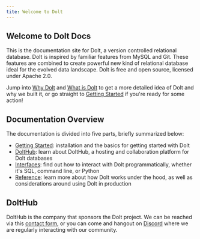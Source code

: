 ```yaml
---
tite: Welcome to Dolt
---
```


## Welcome to Dolt Docs

This is the documentation site for Dolt, a version controlled relational database. Dolt is inspired by familiar features from MySQL and Git. These features are combined to create powerful new kind of relational database ideal for the evolved data landscape. Dolt is free and open source, licensed under Apache 2.0.

Jump into [Why Dolt](why-dolt.md) and [What is Dolt](what-is-dolt.md) to get a more detailed idea of Dolt and why we built it, or go straight to [Getting Started](getting-started/installation.md) if you're ready for some action!



## Documentation Overview

The documentation is divided into five parts, briefly summarized below:
- [Getting Started](getting-started/installation.md): installation and the basics for getting started with Dolt
- [DoltHub](dolthub/getting-started.md): learn about DoltHub, a hosting and collaboration platform for Dolt databases
- [Interfaces](interfaces/sql): find out how to interact with Dolt programmatically, whether it's SQL, command line, or Python
- [Reference](reference/architecture.md): learn more about how Dolt works under the hood, as well as considerations around using Dolt in production


## DoltHub

DoltHub is the company that sponsors the Dolt project. We can be reached via this [contact form](https://www.dolthub.com/contact), or you can come and hangout on [Discord](https://discord.com/invite/RFwfYpu) where we are regularly interacting with our community.
